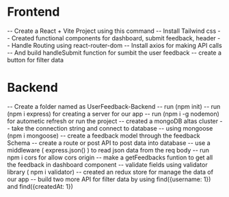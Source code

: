 # Frontend 

-- Create a React + Vite Project using this command
-- Install Tailwind css 
-- Created functional components for dashboard, submit feedback, header
-- Handle Routing using react-router-dom
-- Install axios for making API calls
-- And build handleSubmit function for sumbit the user feedback
-- create a button for filter data 


# Backend

-- Create a folder named as UserFeedback-Backend
-- run (npm init)
-- run (npm i express) for creating a server for our app
-- run (npm i -g nodemon) for autometic refresh or run the project
-- created a mongoDB altas cluster
-- take the connection string and connect to database 
-- using mongoose (npm i mongoose)
-- create a feedback model through the feedback Schema
-- create a route or post API to post data into database
-- use a middleware ( express.json() ) to read json data from the req body
-- run npm i cors for allow cors origin
-- make a getFeedbacks funtion to get all the feedback in dashboard component
-- validate fields using validator library ( npm i validator)
-- created an redux store for manage the data of our app 
-- build two more API for filter data by using 
        find({username: 1}) and find({createdAt: 1})
